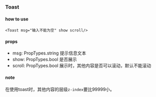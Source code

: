 ### Toast

#### how to use
```
<Toast msg="输入不能为空" show scroll/>
```

#### props
* msg: PropTypes.string  提示信息文本
* show: PropTypes.bool  是否展示
* scroll: PropTypes.bool  展示时，其他内容是否可以滚动，默认不能滚动

#### note
在使用toast时，其他内容的层级`z-index`要比99999小。